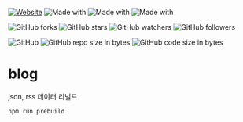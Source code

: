 [![Website](https:/../../blog/img.shields.io/website-up-down-green-red/http/shields.io.svg?label=elky-essay)](https://elky84.github.io)
![Made with](https:/../../blog/img.shields.io/badge/made%20with-React-brightgreen.svg)
![Made with](https:/../../blog/img.shields.io/badge/made%20with-JavaScript-blue.svg)
![Made with](https:/../../blog/img.shields.io/badge/made%20with-TypeScript-red.svg)

![GitHub forks](https:/../../blog/img.shields.io/github/forks/elky84/blog.svg?style=social&label=Fork)
![GitHub stars](https:/../../blog/img.shields.io/github/stars/elky84/blog.svg?style=social&label=Stars)
![GitHub watchers](https:/../../blog/img.shields.io/github/watchers/elky84/blog.svg?style=social&label=Watch)
![GitHub followers](https:/../../blog/img.shields.io/github/followers/elky84.svg?style=social&label=Follow)

![GitHub](https:/../../blog/img.shields.io/github/license/mashape/apistatus.svg)
![GitHub repo size in bytes](https:/../../blog/img.shields.io/github/repo-size/elky84/blog.svg)
![GitHub code size in bytes](https:/../../blog/img.shields.io/github/languages/code-size/elky84/blog.svg)

# blog

json, rss 데이터 리빌드

```
npm run prebuild
```